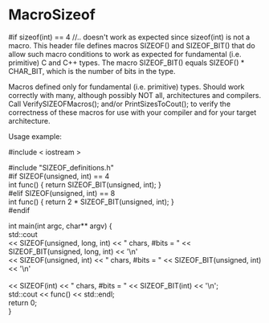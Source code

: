 # MacroSizeof
#if sizeof(int) == 4 //.. doesn't work as expected since sizeof(int) is not a macro. This header file defines macros SIZEOF() and SIZEOF_BIT() that do allow such macro conditions to work as expected for fundamental (i.e. primitive) C and C++ types. The macro SIZEOF_BIT() equals SIZEOF() * CHAR_BIT, which is the number of bits in the type.

Macros defined only for fundamental (i.e. primitive) types. Should work correctly with many, although possibly NOT all, architectures and compilers. Call VerifySIZEOFMacros<int>(); and/or PrintSizesToCout<int>(); to verify the correctness of these macros for use with your compiler and for your target architecture.

Usage example:<br />

#include < iostream > 

#include "SIZEOF_definitions.h"<br />
#if SIZEOF(unsigned, int) == 4<br />
int func() { return SIZEOF_BIT(unsigned, int); }<br />
#elif SIZEOF(unsigned, int) == 8<br />
int func() { return 2 * SIZEOF_BIT(unsigned, int); }<br />
#endif<br />

int main(int argc, char** argv) {<br />
  std::cout <br />
  << SIZEOF(unsigned, long, int) << " chars, #bits = " << SIZEOF_BIT(unsigned, long, int) << '\n'<br />
  << SIZEOF(unsigned, int)       << " chars, #bits = " << SIZEOF_BIT(unsigned, int)       << '\n'<br />         
  << SIZEOF(int)                 << " chars, #bits = " << SIZEOF_BIT(int)                 << '\n';<br />
  std::cout << func() << std::endl;<br />
  return 0;<br />
}
